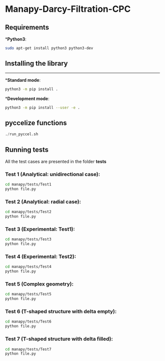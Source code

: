 # Manapy-Darcy-Filtration-CPC

## Requirements

***Python3**:
```bash
sudo apt-get install python3 python3-dev
```

## Installing the library
-----

***Standard mode**:
```bash
python3 -m pip install .
```
   
***Development mode**:
```bash
python3 -m pip install --user -e .
```

## pyccelize functions

```python
./run_pyccel.sh
```
## Running tests
All the test cases are presented in the folder **tests**


### Test 1 (Analytical: unidirectional case):
```bash
cd manapy/tests/Test1
python file.py
```


### Test 2 (Analytical: radial case):
```bash
cd manapy/tests/Test2
python file.py
```

### Test 3 (Experimental: Test1):
```bash
cd manapy/tests/Test3
python file.py
```

### Test 4 (Experimental: Test2):
```bash
cd manapy/tests/Test4
python file.py
```

### Test 5 (Complex geometry):
```bash
cd manapy/tests/Test5
python file.py
```
### Test 6 (T-shaped structure with delta empty):
```bash
cd manapy/tests/Test6
python file.py
```

### Test 7 (T-shaped structure with delta filled):
```bash
cd manapy/tests/Test7
python file.py
```



